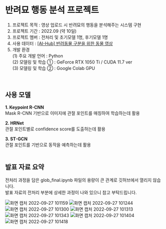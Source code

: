# 반려묘 행동 분석 프로젝트

1. 프로젝트 목적 : 영상 업로드 시 반려묘의 행동을 분석해주는 시스템 구현
2. 프로젝트 기간 : 2022.09 (약 10일)
3. 프로젝트 멤버 : 전처리 및 초기모델 1명, 후기모델 1명
4. 사용 데이터 : <a href='https://www.aihub.or.kr/aihubdata/data/view.do?currMenu=115&topMenu=100&dataSetSn=59'>[AI-Hub] 반려동물 구분을 위한 동물 영상</a>
5. 개발 환경<br>
(1) 주요 개발 언어 : Python<br>
(2) 모델링 및 학습 ① : GeForce RTX 1050 Ti / CUDA 11.7 ver<br>
(3) 모델링 및 학습 ② : Google Colab GPU<br>
<br>

## 사용 모델

**1. Keypoint R-CNN**
<br>
Mask R-CNN 기반으로 이미지에 관절 포인트를 매칭하여 학습하는데 활용

**2. HRNet**
<br>
관절 포인트별로 confidence score를 도출하는데 활용

**3. ST-GCN**
<br>
관절 포인트를 기반으로 동작을 예측하는데 활용
<br>
<br>
  
## 발표 자료 요약
전처리 과정을 담은 glob_final.ipynb 파일의 용량이 큰 관계로 깃허브에서 열리지 않습니다.<br>
발표 자료의 전처리 부분에 상세한 과정이 나와 있으니 참고 부탁드립니다.

![화면 캡처 2022-09-27 101159](https://user-images.githubusercontent.com/108378151/192411049-9bca0a3b-7f02-4bf1-8099-dff296001e7c.png)
![화면 캡처 2022-09-27 101244](https://user-images.githubusercontent.com/108378151/192411057-e206fe02-b660-423a-ab92-79fdda28f978.png)
![화면 캡처 2022-09-27 101300](https://user-images.githubusercontent.com/108378151/192411064-27ecc1ac-afc0-43a4-8a0c-b98b06ad54ff.png)
![화면 캡처 2022-09-27 101313](https://user-images.githubusercontent.com/108378151/192411069-26f23597-a5b8-4f08-ad85-83f792048b94.png)
![화면 캡처 2022-09-27 101343](https://user-images.githubusercontent.com/108378151/192411078-13c3eca5-69d5-433b-936e-06375b938058.png)
![화면 캡처 2022-09-27 101404](https://user-images.githubusercontent.com/108378151/192411090-5d00cfa7-f124-4f9c-a5eb-fe7e1fb4a30d.png)
![화면 캡처 2022-09-27 101418](https://user-images.githubusercontent.com/108378151/192411097-8b681bb5-5802-4aa8-bab6-c145fca4bab9.png)
